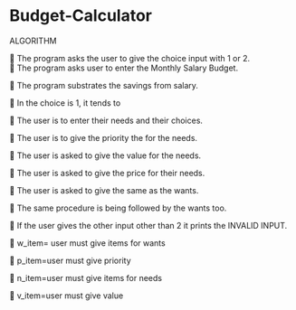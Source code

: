 # Budget-Calculator

ALGORITHM

	The program asks the user to give the choice input with 1 or 2.  
	The program asks user to enter the Monthly Salary Budget.

	The program substrates the savings from salary.

	In the choice is 1, it tends to

	The user is to enter their needs and their choices.

	The user is to give the priority the for the needs.

	The user is asked to give the value for the needs.

	The user is asked to give the price for their needs.

	The user is asked to give the same as the wants.

	The same procedure is being followed by the wants too.

	If the user gives the other input other than 2 it prints the INVALID INPUT.

	w_item= user must give items for wants

	p_item=user must give priority

	n_item=user must give items for needs

	v_item=user must give value


